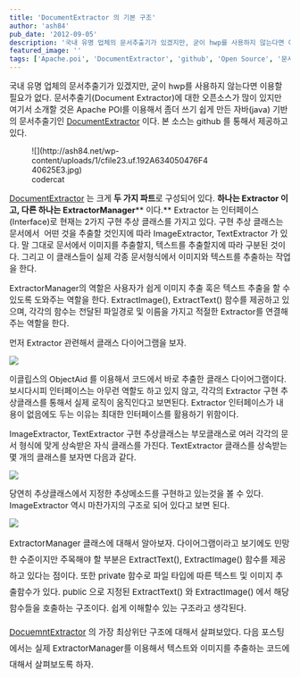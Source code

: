 ```yaml
---
title: 'DocumentExtractor 의 기본 구조'
author: 'ash84'
pub_date: '2012-09-05'
description: '국내 유명 업체의 문서추출기가 있겠지만, 굳이 hwp를 사용하지 않는다면 이용할 필요가 없다. 문서추출기(Document Extractor)에 대한 오픈소스가 많이 있지만 여기서 소개할 것은 Apache POI를 이용해서 좀더 쓰기 쉽게 만든 자바(java) 기반의 문서추출기인 [Document](https://github.com/AhnSeongHyun/DocumentExtractor)'
featured_image: ''
tags: ['Apache.poi', 'DocumentExtractor', 'github', 'Open Source', '문서 추출기', '오픈소스', '워드에서 문서 내용 추출']
---
```



<span style="font-size: 11pt; ">국내 유명 업체의 문서추출기가 있겠지만, 굳이 hwp를 사용하지 않는다면 이용할 필요가 없다. 문서추출기(Document Extractor)에 대한 오픈소스가 많이 있지만 여기서 소개할 것은 Apache POI를 이용해서 좀더 쓰기 쉽게 만든 자바(</span><span style="font-size: 11pt; ">java) 기반의 문서추출기인 </span>[Document](https://github.com/AhnSeongHyun/DocumentExtractor)<span style="font-size: 11pt; ">[Extractor](https://github.com/AhnSeongHyun/DocumentExtractor) 이다. 본 소스는 github 를 통해서 제공하고 있다. </span>

<span style="font-size: 11pt; ">  
</span>

<figure class="wp-caption aligncenter" style="width: 320px">![](http://ash84.net/wp-content/uploads/1/cfile23.uf.192A634050476F440625E3.jpg)<figcaption class="wp-caption-text">codercat</figcaption></figure>

<span style="font-size: 11pt; ">  
</span>

<span style="font-size: 11pt; ">[Document](https://github.com/AhnSeongHyun/DocumentExtractor)</span><span style="font-size: 11pt; ">[Extractor](https://github.com/AhnSeongHyun/DocumentExtractor) 는 크게 **두 가지 파트**로 구성되어 있다. **하나는 Extractor**</span>**<span style="font-size: 11pt; "> 이고, 다른 하나는 Extractor</span><span style="font-size: 11pt; ">Manager</span>**<span style="font-size: 11pt; ">** 이다.** Extractor 는 인터페이스(Interface)로 현재는 2가지 구현 추상 클래스를 가지고 있다. 구현 추상 클래스는 문서에서  어떤 것을 추출할 것인지에 따라 ImageExtractor, TextExtractor 가 있다. 말 그대로 문서에서 이미지를 추출할지, 텍스트를 추출할지에 따라 구분된 것이다. 그리고 이 클래스들이 실제 각종 문서형식에서 이미지와 텍스트를 추출하는 작업을 한다. </span>

<span style="font-size: 11pt; ">ExtractorManager의 역할은 사용자가 쉽게 이미지 추출 혹은 텍스트 추출을 할 수 있도록 도와주는 역할을 한다. ExtractImage(), ExtractText() 함수를 제공하고 있으며, 각각의 함수는 전달된 파일경로 및 이름을 가지고 적절한 Extractor를 연결해 주는 역할을 한다. </span>

<span style="font-size: 11pt; ">먼저 Extractor 관련해서 클래스 다이어그램을 보자. </span>

![](http://ash84.net/wp-content/uploads/1/cfile6.uf.181D694E504760DA364704.png)

<span style="font-size: 11pt; ">이클립스의 ObjectAid 를 이용해서 코드에서 바로 추출한 클래스 다이어그램이다. 보시다시피 인터페이스는 아무런 역할도 하고 있지 않고, 각각의 Extractor 구현 추상클래스를 통해서 실제 로직이 움직인다고 보면된다. Extractor 인터페이스가 내용이 없음에도 두는 이유는 최대한 인터페이스를 활용하기 위함이다. </span>

<span style="font-size: 11pt; ">ImageExtractor, TextExtractor 구현 추상클래스는 부모클래스로 여러</span><span style="font-size: 11pt; "> 각각의 문서 형식에 맞게 상속받은 자식 </span><span style="font-size: 11pt; ">클래스를 가진다</span><span style="font-size: 11pt; ">. </span><span style="font-size: 11pt; ">TextExtractor 클래스를 상속받는 몇 개의 클래스를</span><span style="font-size: 11pt; "> 보자면 다음과 같다. </span>

![](http://ash84.net/wp-content/uploads/1/cfile30.uf.145E1947504769E105BE33.png)

<span style="font-size: 11pt; ">당연히 추상클래스에서 지정한 추상메소드를 구현하고 있는것을 볼 수 있다. ImageExtractor 역시 마찬가지의 구조로 되어 있다고 보면 된다. </span>

<span style="font-size: 11pt; ">  
</span>

![](http://ash84.net/wp-content/uploads/1/cfile23.uf.163D9939504B06542DA636.png)

<span style="font-size: 11pt; ">  
</span>

<span style="font-size: 15px; line-height: 29px;">ExtractorManager 클래스에 대해서 알아보자. 다이어그램이라고 보기에도 민망한 수준이지만 주목해야 할 부분은 ExtractText(), ExtractImage() 함수를 제공하고 있다는 점이다. 또한 private 함수로 파일 타입에 따른 텍스트 및 이미지 추출함수가 있다. public 으로 지정된 ExtractText() 와 ExtractImage() 에서 해당 함수들을 호출하는 구조이다. 쉽게 이해할수 있는 구조라고 생각된다. </span>

<span style="font-size: 15px; line-height: 29px;">[DocuemntExtractor](https://github.com/AhnSeongHyun/DocumentExtractor) 의 가장 최상위단 구조에 대해서 살펴보았다. 다음 포스팅에서는 실제 ExtractorManager를 이용해서 텍스트와 이미지를 추출하는 코드에 대해서 살펴보도록 하자. </span>

<span style="font-size: 15px; line-height: 29px;">  
</span>



